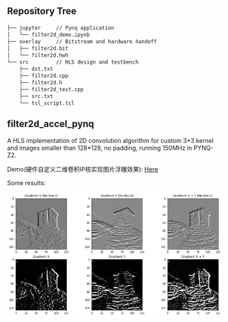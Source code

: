 
## Repository Tree

```
├── jupyter     // Pynq application
│   └── filter2d_demo.ipynb
├── overlay     // Bitstream and hardware handoff
│   ├── filter2d.bit
│   └── filter2d.hwh
└── src         // HLS design and testbench
    ├── dst.txt
    ├── filter2d.cpp
    ├── filter2d.h
    ├── filter2d_test.cpp
    ├── src.txt
    └── tcl_script.tcl
```
    
## filter2d_accel_pynq

A HLS implementation of 2D convolution algorithm for custom 3\*3 kernel and images smaller than 128\*128, no padding, running 150MHz in PYNQ-Z2.

Demo(硬件自定义二维卷积IP核实现图片浮雕效果): [Here](./jupyter/filter2d_demo.ipynb)

Some results: 

![](./demo.png)

